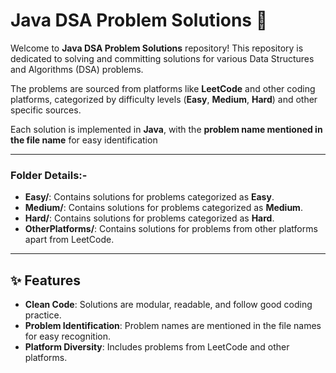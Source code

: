 # Java DSA Problem Solutions 🚀  

Welcome to  **Java DSA Problem Solutions** repository! This repository is dedicated to solving and committing solutions for various Data Structures and Algorithms (DSA) problems.  

The problems are sourced from platforms like **LeetCode** and other coding platforms, categorized by difficulty levels (**Easy**, **Medium**, **Hard**) and other specific sources.  

Each solution is implemented in **Java**, with the **problem name mentioned in the file name** for easy identification  

---

### Folder Details:-

- **Easy/**: Contains solutions for problems categorized as **Easy**.  
- **Medium/**: Contains solutions for problems categorized as **Medium**.  
- **Hard/**: Contains solutions for problems categorized as **Hard**.  
- **OtherPlatforms/**: Contains solutions for problems from other platforms apart from LeetCode. 

  

---

## ✨ Features  
 
- **Clean Code**: Solutions are modular, readable, and follow good coding practice.  
- **Problem Identification**: Problem names are mentioned in the file names for easy recognition.  
- **Platform Diversity**: Includes problems from LeetCode and other platforms.  






